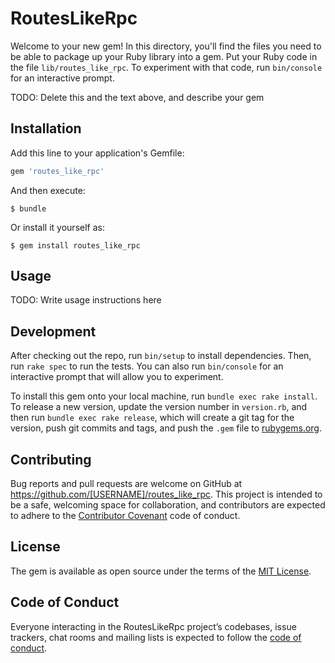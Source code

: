 # RoutesLikeRpc

Welcome to your new gem! In this directory, you'll find the files you need to be able to package up your Ruby library into a gem. Put your Ruby code in the file `lib/routes_like_rpc`. To experiment with that code, run `bin/console` for an interactive prompt.

TODO: Delete this and the text above, and describe your gem

## Installation

Add this line to your application's Gemfile:

```ruby
gem 'routes_like_rpc'
```

And then execute:

    $ bundle

Or install it yourself as:

    $ gem install routes_like_rpc

## Usage

TODO: Write usage instructions here

## Development

After checking out the repo, run `bin/setup` to install dependencies. Then, run `rake spec` to run the tests. You can also run `bin/console` for an interactive prompt that will allow you to experiment.

To install this gem onto your local machine, run `bundle exec rake install`. To release a new version, update the version number in `version.rb`, and then run `bundle exec rake release`, which will create a git tag for the version, push git commits and tags, and push the `.gem` file to [rubygems.org](https://rubygems.org).

## Contributing

Bug reports and pull requests are welcome on GitHub at https://github.com/[USERNAME]/routes_like_rpc. This project is intended to be a safe, welcoming space for collaboration, and contributors are expected to adhere to the [Contributor Covenant](http://contributor-covenant.org) code of conduct.

## License

The gem is available as open source under the terms of the [MIT License](https://opensource.org/licenses/MIT).

## Code of Conduct

Everyone interacting in the RoutesLikeRpc project’s codebases, issue trackers, chat rooms and mailing lists is expected to follow the [code of conduct](https://github.com/[USERNAME]/routes_like_rpc/blob/master/CODE_OF_CONDUCT.md).
